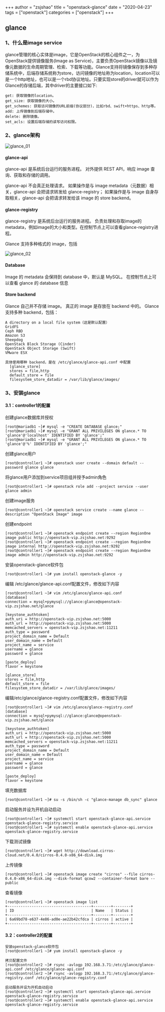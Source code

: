 +++
author = "zsjshao"
title = "openstack-glance"
date = "2020-04-23"
tags = ["openstack"]
categories = ["openstack"]
+++

## glance

### 1、什么是image service

glance管理的核心实体是image，它是OpenStack的核心组件之一，为OpenStack提供镜像服务(Image as Service)，主要负责OpenStack镜像以及镜像元数据的生命周期管理、检索、下载等功能。Glance支持将镜像保存到多种存储系统中，后端存储系统称为store，访问镜像的地址称为location，location可以是一个http地址，也可以是一个rbd协议地址。只要实现store的driver就可以作为Glance的存储后端，其中driver的主要接口如下:

<!-- more -->

```
get: 获取镜像的location。
get_size: 获取镜像的大小。
get_schemes: 获取访问镜像的URL前缀(协议部分)，比如rbd、swift+https、http等。
add: 上传镜像到后端存储中。
delete: 删除镜像。
set_acls: 设置后端存储的读写访问权限。
```

### 2、glance架构

![glance_01](http://images.zsjshao.cn/images/openstack/glance_01.png)

#### glance-api

glance-api 是系统后台运行的服务进程。 对外提供 REST API，响应 image 查询、获取和存储的调用。

glance-api 不会真正处理请求。 如果操作是与 image metadata（元数据）相关，glance-api 会把请求转发给 glance-registry； 如果操作是与 image 自身存取相关，glance-api 会把请求转发给该 image 的 store backend。

#### glance-registry

glance-registry 是系统后台运行的服务进程。 负责处理和存取image的metadata，例如image的大小和类型。在控制节点上可以查看glance-registry进程。

Glance 支持多种格式的 image，包括

![glance_02](http://images.zsjshao.cn/images/openstack/glance_02.png)

#### Database

 Image 的 metadata 会保持到 database 中，默认是 MySQL。 在控制节点上可以查看 glance 的 database 信息

#### Store backend

Glance 自己并不存储 image。 真正的 image 是存放在 backend 中的。 Glance 支持多种 backend，包括：

```
A directory on a local file system（这是默认配置）
GridFS
Ceph RBD
Amazon S3
Sheepdog
OpenStack Block Storage (Cinder)
OpenStack Object Storage (Swift)
VMware ESX

具体使用哪种 backend，是在 /etc/glance/glance-api.conf 中配置
  [glance_store]
  stores = file,http
  default_store = file
  filesystem_store_datadir = /var/lib/glance/images/
```

### 3、安装glance

#### 3.1：controller1的配置

创建glance数据库并授权

```
[root@mariadb1 ~]# mysql -e "CREATE DATABASE glance;"
[root@mariadb1 ~]# mysql -e "GRANT ALL PRIVILEGES ON glance.* TO 'glance'@'localhost' IDENTIFIED BY 'glance';"
[root@mariadb1 ~]# mysql -e "GRANT ALL PRIVILEGES ON glance.* TO 'glance'@'%' IDENTIFIED BY 'glance';"
```

创建glance用户

```
[root@controller1 ~]# openstack user create --domain default --password glance glance
```

将glance用户添加到service项目组并授予admin角色

```
[root@controller1 ~]# openstack role add --project service --user glance admin
```

创建image服务

```
[root@controller1 ~]# openstack service create --name glance --description "OpenStack Image" image
```

创建endpoint

```
[root@controller1 ~]# openstack endpoint create --region RegionOne image public http://openstack-vip.zsjshao.net:9292
[root@controller1 ~]# openstack endpoint create --region RegionOne image internal http://openstack-vip.zsjshao.net:9292
[root@controller1 ~]# openstack endpoint create --region RegionOne image admin http://openstack-vip.zsjshao.net:9292
```

安装openstack-glance软件包

```
[root@controller1 ~]# yum install openstack-glance -y
```

编辑 /etc/glance/glance-api.conf配置文件，修改如下内容

```
[root@controller1 ~]# vim /etc/glance/glance-api.conf
[database]
connection = mysql+pymysql://glance:glance@openstack-vip.zsjshao.net/glance

[keystone_authtoken]
auth_uri = http://openstack-vip.zsjshao.net:5000
auth_url = http://openstack-vip.zsjshao.net:5000
memcached_servers = openstack-vip.zsjshao.net:11211
auth_type = password
project_domain_name = Default
user_domain_name = Default
project_name = service
username = glance
password = glance

[paste_deploy]
flavor = keystone

[glance_store]
stores = file,http
default_store = file
filesystem_store_datadir = /var/lib/glance/images/
```

编辑/etc/glance/glance-registry.conf配置文件，修改如下内容

```
[root@controller1 ~]# vim /etc/glance/glance-registry.conf
[database]
connection = mysql+pymysql://glance:glance@openstack-vip.zsjshao.net/glance

[keystone_authtoken]
auth_uri = http://openstack-vip.zsjshao.net:5000
auth_url = http://openstack-vip.zsjshao.net:5000
memcached_servers = openstack-vip.zsjshao.net:11211
auth_type = password
project_domain_name = Default
user_domain_name = Default
project_name = service
username = glance
password = glance

[paste_deploy]
flavor = keystone
```

填充数据库

```
[root@controller1 ~]# su -s /bin/sh -c "glance-manage db_sync" glance
```

启动服务并设为开机自动启动

```
[root@controller1 ~]# systemctl start openstack-glance-api.service openstack-glance-registry.service
[root@controller1 ~]# systemctl enable openstack-glance-api.service openstack-glance-registry.service
```

下载测试镜像

```
[root@controller1 ~]# wget http://download.cirros-cloud.net/0.4.0/cirros-0.4.0-x86_64-disk.img
```

上传镜像

```
[root@controller1 ~]# openstack image create "cirros" --file cirros-0.4.0-x86_64-disk.img --disk-format qcow2 --container-format bare --public
```

查看镜像

```
[root@controller1 ~]# openstack image list
+--------------------------------------+--------+--------+
| ID                                   | Name   | Status |
+--------------------------------------+--------+--------+
| 6a69bd78-e637-4e86-ad0e-ae22b42cfdca | cirros | active |
+--------------------------------------+--------+--------+
```

#### 3.2：controller2的配置

```
安装openstack-glance软件包
[root@controller1 ~]# yum install openstack-glance -y

拷贝配置文件
[root@controller2 ~]# rsync -avlogp 192.168.3.71:/etc/glance/glance-api.conf /etc/glance/glance-api.conf 
[root@controller2 ~]# rsync -avlogp 192.168.3.71:/etc/glance/glance-registry.conf /etc/glance/glance-registry.conf

启动服务并设为开机自动启动
[root@controller2 ~]# systemctl start openstack-glance-api.service openstack-glance-registry.service
[root@controller2 ~]# systemctl enable openstack-glance-api.service openstack-glance-registry.service
```
